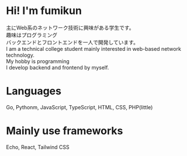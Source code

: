 # Hi! I'm fumikun
主にWeb系のネットワーク技術に興味がある学生です。  
趣味はプログラミング  
バックエンドとフロントエンドを一人で開発しています。  
I am a technical college student mainly interested in web-based network technology.  
My hobby is programming  
I develop backend and frontend by myself.  
# Languages
Go, Pythonm, JavaScript, TypeScript, HTML, CSS, PHP(little)
# Mainly use frameworks
Echo, React, Tailwind CSS
